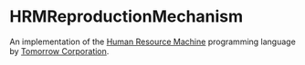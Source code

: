 # HRMReproductionMechanism
An implementation of the [Human Resource Machine](http://tomorrowcorporation.com/humanresourcemachine) programming language by [Tomorrow Corporation](http://tomorrowcorporation.com).
